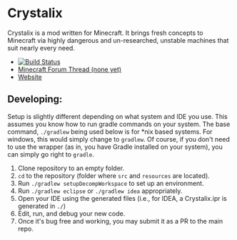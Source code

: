 Crystalix
==========
Crystalix is a mod written for Minecraft. It brings fresh concepts to Minecraft via highly dangerous and un-researched, unstable machines that suit nearly every need.
- [![Build Status](https://travis-ci.org/TechShroom/Crystalix.svg?branch=master)](https://travis-ci.org/TechShroom/Crystalix)
- [Minecraft Forum Thread (none yet)](#)
- [Website](http://techshroom.com/other/minecraft/mods/crystalix/)

Developing:
----------
Setup is slightly different depending on what system and IDE you use.
This assumes you know how to run gradle commands on your system.
The base command, `./gradlew` being used below is for \*nix based systems. For windows, this would simply change to `gradlew`.
Of course, if you don't need to use the wrapper (as in, you have Gradle installed on your system), you can simply go right to `gradle`.


1. Clone repository to an empty folder.
2. `cd` to the repository (folder where `src` and `resources` are located).
3. Run `./gradlew setupDecompWorkspace` to set up an environment.
4. Run `./gradlew eclipse` or `./gradlew idea` appropriately.
5. Open your IDE using the generated files (i.e., for IDEA, a Crystalix.ipr is generated in `./`)
6. Edit, run, and debug your new code.
7. Once it's bug free and working, you may submit it as a PR to the main repo.
